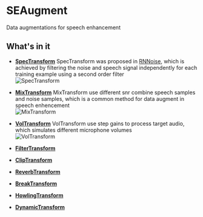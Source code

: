 # SEAugment
Data augmentations for speech enhancement


## What's in it
+ **[SpecTransform](https://github.com/Ryuk17/SEAugment/blob/main/src/spec_aug.py)**
SpecTransform was proposed in [RNNoise](https://github.com/xiph/rnnoisehttps://github.com/xiph/rnnoise), which is achieved by filtering the noise and speech signal independently for each training example using a second order filter    
![SpecTransform](https://github.com/Ryuk17/SEAugment/blob/main/assets/spec_trans.png)


+ **[MixTransform](https://github.com/Ryuk17/SEAugment/blob/main/src/mix_aug.py)**
MixTransform use different snr combine speech samples and noise samples, which is a common method for data augment in speech enhencement  
![MixTransform](https://github.com/Ryuk17/SEAugment/blob/main/assets/mix_trans.png)

+ **[VolTransform](https://github.com/Ryuk17/SEAugment/blob/main/src/vol_aug.py)**
VolTransform use step gains to process target audio, which simulates different microphone volumes  
![VolTransform](https://github.com/Ryuk17/SEAugment/blob/main/assets/vol_trans.png)

+ **[FilterTransform]()**

+ **[ClipTransform]()**

+ **[ReverbTransform]()**

+ **[BreakTransform]()**

+ **[HowlingTransform]()**

+ **[DynamicTransform]()**

